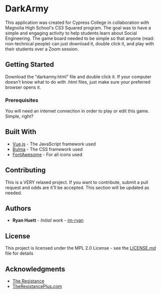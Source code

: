 # DarkArmy

This application was created for Cypress College in collaboration with Magnolia High School's CS3 Squared program. The goal was to have a simple and engaging activity to help students learn about Social Engineering. The game board needed to be simple so that anyone (read: non-technical people) can just download it, double click it, and play with their students over a Zoom session.

## Getting Started

Download the "darkarmy.html" file and double click it. If your computer doesn't know what to do with .html files, just make sure your preferred browser opens it.

### Prerequisites

You will need an internet connection in order to play or edit this game. Simple, right?

## Built With

* [Vue.js](https://vuejs.org/v2/guide/) - The JavaScript framework used
* [Bulma](https://bulma.io/documentation/) - The CSS framework used
* [FontAwesome](https://fontawesome.com/) - For all icons used

## Contributing

This is a VERY relaxed project. If you want to contribute, submit a pull request and odds are it'll be accepted. This section will be updated as needed.

## Authors

* **Ryan Huett** - *Initial work* - [im-ryan](https://github.com/im-ryan)

## License

This project is licensed under the MPL 2.0 License - see the [LICENSE.md](LICENSE.md) file for details

## Acknowledgments

* [The Resistance](https://boardgamegeek.com/boardgame/41114/resistance)
* [TheResistancePlus.com](http://www.theresistanceplus.com/)


